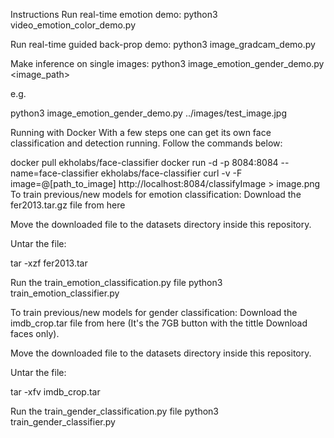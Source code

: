 Instructions
Run real-time emotion demo:
python3 video_emotion_color_demo.py

Run real-time guided back-prop demo:
python3 image_gradcam_demo.py

Make inference on single images:
python3 image_emotion_gender_demo.py <image_path>

e.g.

python3 image_emotion_gender_demo.py ../images/test_image.jpg

Running with Docker
With a few steps one can get its own face classification and detection running. Follow the commands below:

docker pull ekholabs/face-classifier
docker run -d -p 8084:8084 --name=face-classifier ekholabs/face-classifier
curl -v -F image=@[path_to_image] http://localhost:8084/classifyImage > image.png
To train previous/new models for emotion classification:
Download the fer2013.tar.gz file from here

Move the downloaded file to the datasets directory inside this repository.

Untar the file:

tar -xzf fer2013.tar

Run the train_emotion_classification.py file
python3 train_emotion_classifier.py

To train previous/new models for gender classification:
Download the imdb_crop.tar file from here (It's the 7GB button with the tittle Download faces only).

Move the downloaded file to the datasets directory inside this repository.

Untar the file:

tar -xfv imdb_crop.tar

Run the train_gender_classification.py file
python3 train_gender_classifier.py
